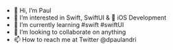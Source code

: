 - 👋 Hi, I’m Paul
- 👀 I’m interested in Swift, SwiftUI &  iOS Development
- 🌱 I’m currently learning #swift #swiftUI
- 💞️ I’m looking to collaborate on anything
- 📫 How to reach me at Twitter @dpaulandri

